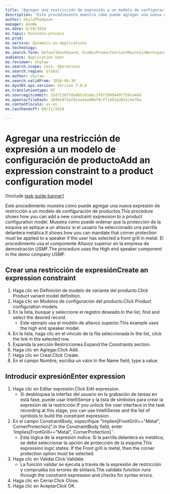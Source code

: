 ```yaml
--- 
title: "Agregar una restricción de expresión a un modelo de configuración de producto"
description: "Este procedimiento muestra cómo puede agregar una nueva expresión de restricción a un modelo de configuración de productos."
author: ShylaThompson
manager: AnnBe
ms.date: 8/29/2018
ms.topic: business-process
ms.prod: 
ms.service: dynamics-ax-applications
ms.technology: 
ms.search.form: DefaultDashboard, EcoResProductVariantMaintainWorkspace, PCProductConfigurationModelListPage, PCProductConfigurationModelDetails, SysClientPolymorphicCreateSelector, PCConstraintEditor, PCRuntimeConfiguratorValidate
audience: Application User
ms.reviewer: shylaw
ms.search.scope: Core, Operations
ms.search.region: Global
ms.author: shylaw
ms.search.validFrom: 2016-06-30
ms.dyn365.ops.version: Version 7.0.0
ms.translationtype: HT
ms.sourcegitcommit: 32d71167fdad65cb1dec37671999a497759ca484
ms.openlocfilehash: 3048c073af9cea4ae00bf9cff1492a3015c4e76a
ms.contentlocale: es-es
ms.lasthandoff: 09/11/2018

---
```

# <a name="add-an-expression-constraint-to-a-product-configuration-model"></a><span data-ttu-id="fe36c-103">Agregar una restricción de expresión a un modelo de configuración de producto</span><span class="sxs-lookup"><span data-stu-id="fe36c-103">Add an expression constraint to a product configuration model</span></span>

[!include [task guide banner](../../includes/task-guide-banner.md)]

<span data-ttu-id="fe36c-104">Este procedimiento muestra cómo puede agregar una nueva expresión de restricción a un modelo de configuración de productos.</span><span class="sxs-lookup"><span data-stu-id="fe36c-104">This procedure shows how you can add a new constraint expression to a product configuration model.</span></span> <span data-ttu-id="fe36c-105">Muestra cómo puede ordenar que la protección de la esquina se aplique a un altavoz si el usuario ha seleccionado una parrilla delantera metálica.</span><span class="sxs-lookup"><span data-stu-id="fe36c-105">It shows how you can mandate that corner protection must be applied to a speaker if the user has selected a front grill in metal.</span></span> <span data-ttu-id="fe36c-106">El procedimiento usa el componente Altavoz superior en la empresa de demostración USMF.</span><span class="sxs-lookup"><span data-stu-id="fe36c-106">The procedure uses the High end speaker component in the demo company USMF.</span></span>


## <a name="create-an-expression-constraint"></a><span data-ttu-id="fe36c-107">Crear una restricción de expresión</span><span class="sxs-lookup"><span data-stu-id="fe36c-107">Create an expression constraint</span></span>
1. <span data-ttu-id="fe36c-108">Haga clic en Definición de modelo de variante del producto.</span><span class="sxs-lookup"><span data-stu-id="fe36c-108">Click Product variant model definition.</span></span>
2. <span data-ttu-id="fe36c-109">Haga clic en Modelos de configuración del producto.</span><span class="sxs-lookup"><span data-stu-id="fe36c-109">Click Product configuration models.</span></span>
3. <span data-ttu-id="fe36c-110">En la lista, busque y seleccione el registro deseado.</span><span class="sxs-lookup"><span data-stu-id="fe36c-110">In the list, find and select the desired record.</span></span>
    * <span data-ttu-id="fe36c-111">Este ejemplo usa el modelo de altavoz superior.</span><span class="sxs-lookup"><span data-stu-id="fe36c-111">This example uses the high end speaker model.</span></span>  
4. <span data-ttu-id="fe36c-112">En la lista, haga clic en el vínculo de la fila seleccionada.</span><span class="sxs-lookup"><span data-stu-id="fe36c-112">In the list, click the link in the selected row.</span></span>
5. <span data-ttu-id="fe36c-113">Expanda la sección Restricciones.</span><span class="sxs-lookup"><span data-stu-id="fe36c-113">Expand the Constraints section.</span></span>
6. <span data-ttu-id="fe36c-114">Haga clic en Agregar.</span><span class="sxs-lookup"><span data-stu-id="fe36c-114">Click Add.</span></span>
7. <span data-ttu-id="fe36c-115">Haga clic en Crear.</span><span class="sxs-lookup"><span data-stu-id="fe36c-115">Click Create.</span></span>
8. <span data-ttu-id="fe36c-116">En el campo Nombre, escriba un valor.</span><span class="sxs-lookup"><span data-stu-id="fe36c-116">In the Name field, type a value.</span></span>

## <a name="enter-expression"></a><span data-ttu-id="fe36c-117">Introducir expresión</span><span class="sxs-lookup"><span data-stu-id="fe36c-117">Enter expression</span></span>
1. <span data-ttu-id="fe36c-118">Haga clic en Editar expresión.</span><span class="sxs-lookup"><span data-stu-id="fe36c-118">Click Edit expression.</span></span>
    * <span data-ttu-id="fe36c-119">Si desbloquea la interfaz del usuario en la grabación de tareas en esta fase, puede usar IntelliSense y la lista de símbolos para crear la expresión de la restricción.</span><span class="sxs-lookup"><span data-stu-id="fe36c-119">If you unlock the user interface in the task recording at this stage, you can use IntelliSense and the list of symbols to build the constraint expression .</span></span>  
2. <span data-ttu-id="fe36c-120">En el campo ConstraintBody, especifique "Implies[FrontGrill=="Metal", CornerProtection]".</span><span class="sxs-lookup"><span data-stu-id="fe36c-120">In the ConstraintBody field, enter 'Implies[FrontGrill=="Metal", CornerProtection] '.</span></span>
    * <span data-ttu-id="fe36c-121">Esta lógica de la expresión indica: Si la parrilla delantera es metálica, se debe seleccionar la opción de protección de la esquina.</span><span class="sxs-lookup"><span data-stu-id="fe36c-121">This expression logic states: If the Front grill is  metal, then the corner protection option must be selected.</span></span>  
3. <span data-ttu-id="fe36c-122">Haga clic en Validar.</span><span class="sxs-lookup"><span data-stu-id="fe36c-122">Click Validate.</span></span>
    * <span data-ttu-id="fe36c-123">La función validar se ejecuta a través de la expresión de restricción y comprueba los errores de sintaxis.</span><span class="sxs-lookup"><span data-stu-id="fe36c-123">The validate function runs through the constraint expression and checks for syntax errors.</span></span>  
4. <span data-ttu-id="fe36c-124">Haga clic en Cerrar.</span><span class="sxs-lookup"><span data-stu-id="fe36c-124">Click Close.</span></span>
5. <span data-ttu-id="fe36c-125">Haga clic en Aceptar</span><span class="sxs-lookup"><span data-stu-id="fe36c-125">Click OK.</span></span>


